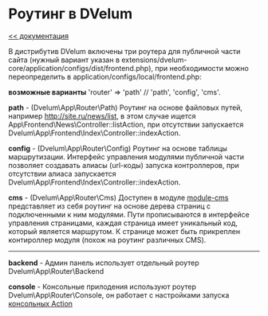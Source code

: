 Роутинг в DVelum
===

[<< документация](readme.md)

В дистрибутив DVelum включены три роутера для публичной части сайта
 (нужный вариант указан в extensions/dvelum-core/application/configs/dist/frontend.php), 
 при необходимости можно переопределить в application/configs/local/frontend.php: 
 
**возможные варианты**
'router' => 'path' // 'path', 'config', 'cms'.

**path** - (Dvelum\App\Router\Path) Роутинг на основе файловых путей, 
например http://site.ru/news/list, в этом случае ищется App\Frontend\News\Controller::listAction, 
при отсутствии запускается Dvelum\App\Frontend\Index\Controller::indexAction. 

**config**  - (Dvelum\App\Router\Config) Роутинг на основе таблицы маршрутизации. 
Интерфейс управления модулями публичной части позволяет создавать алиасы (url-коды) запуска контроллеров,
 при отсутствии алиаса запускается Dvelum\App\Frontend\Index\Controller::indexAction.
 
**cms** -  (Dvelum\App\Router\Cms) Доступен в модуле [module-cms](https://github.com/dvelum/module-cms)
представляет из себя роутинг на основе дерева страниц с подключенными к ним модулями. 
Пути прописываются в интерфейсе управления страницами, каждая страница имеет уникальный код, который является маршрутом.
К странице может быть прикреплен контироллер модуля (похож на роутинг различных CMS).

--------------------

**backend** - Админ панель использует отдельный роутер Dvelum\App\Router\Backend 

**console**  - Консольные прилодения используют роутер Dvelum\App\Router\Console, он работает с настройками запуска [консольных Action](console.md)


